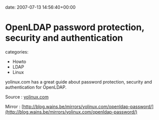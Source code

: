 


date: 2007-07-13 14:56:40+00:00


# OpenLDAP password protection, security and authentication

categories:
- Howto
- LDAP
- Linux


yolinux.com has a great guide about password protection, security and authentication for OpenLDAP.

Source : [yolinux.com](http://www.yolinux.com/TUTORIALS/LinuxTutorialLDAP-BindPW.html)

Mirror : [http://blog.wains.be/mirrors/yolinux.com/openldap-password/](http://blog.wains.be/mirrors/yolinux.com/openldap-password/)
